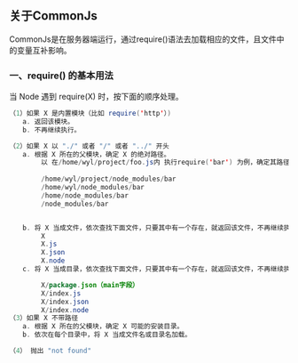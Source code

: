 ## 关于CommonJs
CommonJs是在服务器端运行，通过require()语法去加载相应的文件，且文件中的变量互补影响。
### 一、require() 的基本用法
当 Node 遇到 require(X) 时，按下面的顺序处理。  
``` java
（1）如果 X 是内置模块（比如 require('http'）) 
　　a. 返回该模块。 
　　b. 不再继续执行。

（2）如果 X 以 "./" 或者 "/" 或者 "../" 开头 
　　a. 根据 X 所在的父模块，确定 X 的绝对路径。
        以 在/home/wyl/project/foo.js内 执行require('bar') 为例，确定其路径需要依次搜索每一个目录：
        
        /home/wyl/project/node_modules/bar
        /home/wyl/node_modules/bar
        /home/node_modules/bar
        /node_modules/bar


　　b. 将 X 当成文件，依次查找下面文件，只要其中有一个存在，就返回该文件，不再继续执行。
        X  
        X.js
        X.json
        X.node
　　c. 将 X 当成目录，依次查找下面文件，只要其中有一个存在，就返回该文件，不再继续执行。

        X/package.json（main字段）
        X/index.js
        X/index.json
        X/index.node
（3）如果 X 不带路径 
　　a. 根据 X 所在的父模块，确定 X 可能的安装目录。 
　　b. 依次在每个目录中，将 X 当成文件名或目录名加载。

（4） 抛出 "not found"

```